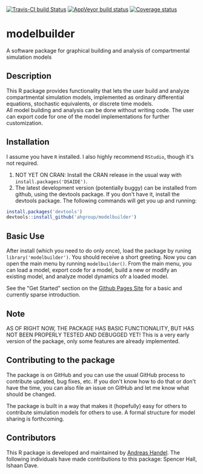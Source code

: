 [![Travis-CI build Status](https://travis-ci.org/ahgroup/modelbuilder.svg?branch=master)](https://travis-ci.org/ahgroup/modelbuilder)
[![AppVeyor build status](https://ci.appveyor.com/api/projects/status/github/ahgroup/modelbuilder?branch=master&svg=true)](https://ci.appveyor.com/project/ahgroup/modelbuilder)
[![Coverage status](https://codecov.io/gh/ahgroup/modelbuilder/branch/master/graph/badge.svg)](https://codecov.io/github/ahgroup/modelbuilder?branch=master)


# modelbuilder
A software package for graphical building and analysis of compartmental simulation models


## Description
This R package provides functionality that lets the user build and analyze compartmental simulation models, implemented as ordinary differential equations, stochastic equivalents, or discrete time models.   
All model building and analysis can be done without writing code. The user can export code for one of the model implementations for further customization.


## Installation
I assume you have `R` installed. I also highly recommend `RStudio`, though it's not required.

1. NOT YET ON CRAN: Install the CRAN release in the usual way with `install.packages('DSAIDE')`.
2. The latest development version (potentially buggy) can be installed from github, using the devtools package. If you don't have it, install the devtools package. The following commands will get you up and running:

```r
install.packages('devtools')
devtools::install_github('ahgroup/modelbuilder')
```
## Basic Use
After install (which you need to do only once), load the package by runing `library('modelbuilder')`. You should receive a short greeting. Now you can open the main menu by running `modelbuilder()`. From the main menu, you can load a model, export code for a model, build a new or modify an existing model, and analyze model dynamics ofr a loaded model.

See the "Get Started" section on the [Github Pages Site](https://ahgroup.github.io/modelbuilder/) for a basic and currently sparse introduction.


## Note
AS OF RIGHT NOW, THE PACKAGE HAS BASIC FUNCTIONALITY, BUT HAS NOT BEEN PROPERLY TESTED AND DEBUGGED YET!
This is a very early version of the package, only some features are already implemented.


## Contributing to the package
The package is on GitHub and you can use the usual GitHub process to contribute updated, bug fixes, etc. If you don't know how to do that or don't have the time, you can also file an issue on GitHub and let me know what should be changed. 

The package is built in a way that makes it (hopefully) easy for others to contribute simulation models for others to use. A formal structure for model sharing is forthcoming.

## Contributors
This R package is developed and maintained by [Andreas Handel](http://handelgroup.uga.edu/). The following individuals have made contributions to this package: Spencer Hall, Ishaan Dave.

